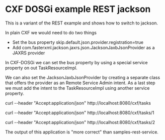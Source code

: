# CXF DOSGi example REST jackson

This is a variant of the REST example and shows how to switch to jackson.

In plain CXF we would need to do two things

- Set the bus property skip.default.json.provider.registration=true
- Add com.fasterxml.jackson.jaxrs.json.JacksonJaxbJsonProvider as a JAXRS provider

In CXF-DOSGi we can set the bus property by using a special service property on out TaskResourceImpl.

We can also set the JacksonJaxbJsonProvider by creating a separate class that offers the provider as an Remote Service Admin intent. As a last step we must add the intent to the TaskResourceImpl using another service property.

curl --header "Accept:application/json" http://localhost:8080/cxf/tasks

curl --header "Accept:application/json" http://localhost:8080/cxf/tasks/1

curl --header "Accept:application/json" http://localhost:8080/cxf/tasks/2

The output of this application is "more correct" than samples-rest-service.
